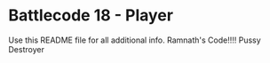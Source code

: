 # Battlecode 18 - Player

Use this README file for all additional info.
Ramnath's Code!!!!
Pussy Destroyer
